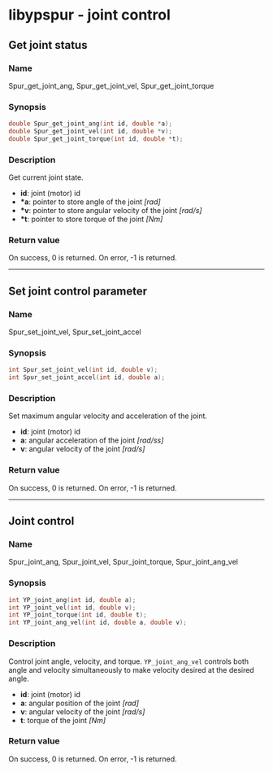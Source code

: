 # libypspur - joint control

## Get joint status

### Name

Spur_get_joint_ang, Spur_get_joint_vel, Spur_get_joint_torque

### Synopsis

```c
double Spur_get_joint_ang(int id, double *a);
double Spur_get_joint_vel(int id, double *v);
double Spur_get_joint_torque(int id, double *t);
```

### Description

Get current joint state.

* **id**: joint (motor) id
* **\*a**: pointer to store angle of the joint _[rad]_
* **\*v**: pointer to store angular velocity of the joint _[rad/s]_
* **\*t**: pointer to store torque of the joint _[Nm]_

### Return value

On success, 0 is returned.
On error, -1 is returned.

***

## Set joint control parameter

### Name

Spur_set_joint_vel, Spur_set_joint_accel

### Synopsis

```c
int Spur_set_joint_vel(int id, double v);
int Spur_set_joint_accel(int id, double a);
```

### Description

Set maximum angular velocity and acceleration of the joint.

* **id**: joint (motor) id
* **a**: angular acceleration of the joint _[rad/ss]_
* **v**: angular velocity of the joint _[rad/s]_

### Return value

On success, 0 is returned.
On error, -1 is returned.

***

## Joint control

### Name

Spur_joint_ang, Spur_joint_vel, Spur_joint_torque, Spur_joint_ang_vel

### Synopsis

```c
int YP_joint_ang(int id, double a);
int YP_joint_vel(int id, double v);
int YP_joint_torque(int id, double t);
int YP_joint_ang_vel(int id, double a, double v);
```

### Description

Control joint angle, velocity, and torque.
`YP_joint_ang_vel` controls both angle and velocity simultaneously to make velocity desired at the desired angle.

* **id**: joint (motor) id
* **a**: angular position of the joint _[rad]_
* **v**: angular velocity of the joint _[rad/s]_
* **t**: torque of the joint _[Nm]_

### Return value

On success, 0 is returned.
On error, -1 is returned.
